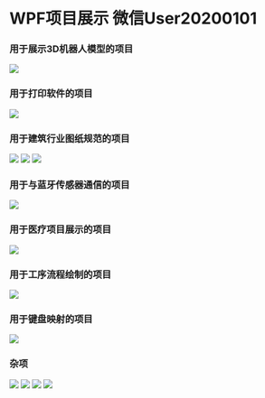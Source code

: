 # WPF项目展示 微信User20200101
### 用于展示3D机器人模型的项目
![](https://gitee.com/wtla/project-show/raw/master/Asset/3d.jpg)

### 用于打印软件的项目
![](https://gitee.com/wtla/project-show/raw/master/Asset/打印.jpg)

### 用于建筑行业图纸规范的项目
![](https://gitee.com/wtla/project-show/raw/master/Asset/自动出图1.jpg)
![](https://gitee.com/wtla/project-show/raw/master/Asset/自动出图2.jpg)
![](https://gitee.com/wtla/project-show/raw/master/Asset/自动出图3.jpg)

### 用于与蓝牙传感器通信的项目
![](https://gitee.com/wtla/project-show/raw/master/Asset/蓝牙设备.jpg)

### 用于医疗项目展示的项目
![](https://gitee.com/wtla/project-show/raw/master/Asset/医疗.jpg)

### 用于工序流程绘制的项目
![](https://gitee.com/wtla/project-show/raw/master/Asset/绘图.jpg)

### 用于键盘映射的项目
![](https://gitee.com/wtla/project-show/raw/master/Asset/键盘.jpg)

### 杂项
![](https://gitee.com/wtla/project-show/raw/master/Asset/unity.jpg)
![](https://gitee.com/wtla/project-show/raw/master/Asset/红1.jpg)
![](https://gitee.com/wtla/project-show/raw/master/Asset/数据记录.jpg)
![](https://gitee.com/wtla/project-show/raw/master/Asset/灾害预警.jpg)
